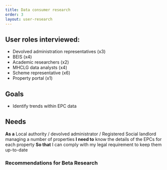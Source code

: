 ```yaml
---
title: Data consumer research
order: 3
layout: user-research
---
```

## User roles interviewed:
* Devolved administration representatives (x3)
* BEIS (x4)
* Academic researchers (x2)
* MHCLG data analysts (x4)
* Scheme representative (x6)
* Property portal (x1)

## Goals
* Identify trends within EPC data

## Needs
**As a** Local authority / devolved administrator / Registered Social landlord managing a number of properties
**I need to** know the details of the EPCs for each property 
**So that** I can comply with my legal requirement to keep them up-to-date


### Recommendations for Beta Research
